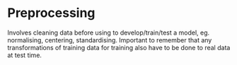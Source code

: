 # Preprocessing

Involves cleaning data before using to develop/train/test a model, eg.
normalising, centering, standardising. Important to remember that any
transformations of training data for training also have to be done to real data
at test time.
